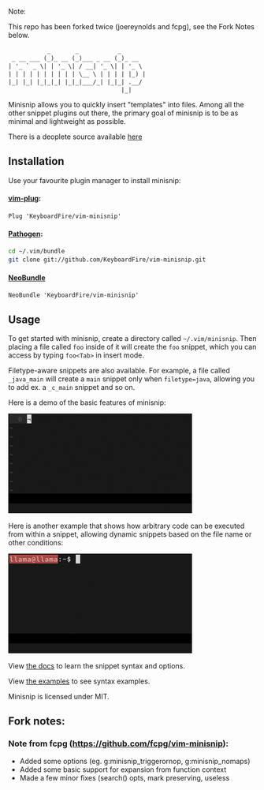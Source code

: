 Note:

This repo has been forked twice (joereynolds and fcpg), see the Fork Notes below.

               _       _           _
     _ __ ___ (_)_ __ (_)___ _ __ (_)_ __
    | '_ ` _ \| | '_ \| / __| '_ \| | '_ \
    | | | | | | | | | | \__ \ | | | | |_) |
    |_| |_| |_|_|_| |_|_|___/_| |_|_| .__/
                                    |_|

Minisnip allows you to quickly insert "templates" into
files. Among all the other snippet plugins out there, the primary goal of
minisnip is to be as minimal and lightweight as possible.

There is a deoplete source available [here](https://github.com/joereynolds/deoplete-minisnip)

## Installation

Use your favourite plugin manager to install minisnip:

#### [vim-plug](https://github.com/junegunn/vim-plug):

```vim
Plug 'KeyboardFire/vim-minisnip'
```

#### [Pathogen](https://github.com/tpope/vim-pathogen):

```bash
cd ~/.vim/bundle
git clone git://github.com/KeyboardFire/vim-minisnip.git
```

#### [NeoBundle](https://github.com/Shougo/neobundle.vim)

```vim
NeoBundle 'KeyboardFire/vim-minisnip'
```

## Usage

To get started with minisnip, create a directory called `~/.vim/minisnip`.
Then placing a file called `foo` inside of it will create the `foo` snippet,
which you can access by typing `foo<Tab>` in insert mode.

Filetype-aware snippets are also available. For example, a file called
`_java_main` will create a `main` snippet only when `filetype=java`, allowing
you to add ex. a `_c_main` snippet and so on.

Here is a demo of the basic features of minisnip:

![demo GIF 1](https://raw.githubusercontent.com/KeyboardFire/keyboardfire.github.io/master/s/vim-minisnip/demo1-s.gif)

Here is another example that shows how arbitrary code can be executed from
within a snippet, allowing dynamic snippets based on the file name or other
conditions:

![demo GIF 2](https://raw.githubusercontent.com/KeyboardFire/keyboardfire.github.io/master/s/vim-minisnip/demo2-s.gif)

View [the docs](doc/) to learn the snippet syntax and options.

View [the examples](examples/) to see syntax examples.

Minisnip is licensed under MIT.


## Fork notes:

### Note from fcpg (https://github.com/fcpg/vim-minisnip):

- Added some options (eg. g:minisnip_triggerornop, g:minisnip_nomaps)
- Added some basic support for expansion from function context
- Made a few minor fixes (search() opts, mark preserving, useless <script> etc.)
- Refactored some code and reformatted

I already got a heavily customized `<Tab>` key, and I wanted to integrate minisnip into that framework.
This essentially meant being able to expand from a function call, and avoiding inserting keys if
minisnip does not trigger.


### Note from joereynolds (https://github.com/joereynolds/vim-minisnip):

This (joereynolds) fork has the following (backwards compatible) fixes/improvements:

- Indent snippets when inserted
- Allow special characters as snippet names
- Autoload the plugin
- Installation instructions in README
- Avoid multiple loads of the plugin

It does not break compatibility with the original vim-minisnip, only improves it.

